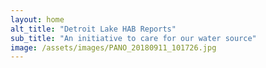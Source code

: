 ```yaml
---
layout: home
alt_title: "Detroit Lake HAB Reports"
sub_title: "An initiative to care for our water source"
image: /assets/images/PANO_20180911_101726.jpg
---
```


